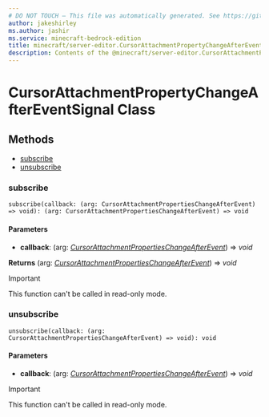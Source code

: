 ```yaml
---
# DO NOT TOUCH — This file was automatically generated. See https://github.com/mojang/minecraftapidocsgenerator to modify descriptions, examples, etc.
author: jakeshirley
ms.author: jashir
ms.service: minecraft-bedrock-edition
title: minecraft/server-editor.CursorAttachmentPropertyChangeAfterEventSignal Class
description: Contents of the @minecraft/server-editor.CursorAttachmentPropertyChangeAfterEventSignal class.
---
```

# CursorAttachmentPropertyChangeAfterEventSignal Class

## Methods
- [subscribe](#subscribe)
- [unsubscribe](#unsubscribe)

### **subscribe**
`
subscribe(callback: (arg: CursorAttachmentPropertiesChangeAfterEvent) => void): (arg: CursorAttachmentPropertiesChangeAfterEvent) => void
`

#### **Parameters**
- **callback**: (arg: [*CursorAttachmentPropertiesChangeAfterEvent*](CursorAttachmentPropertiesChangeAfterEvent.md)) => *void*

**Returns** (arg: [*CursorAttachmentPropertiesChangeAfterEvent*](CursorAttachmentPropertiesChangeAfterEvent.md)) => *void*

> [!IMPORTANT]
> This function can't be called in read-only mode.

### **unsubscribe**
`
unsubscribe(callback: (arg: CursorAttachmentPropertiesChangeAfterEvent) => void): void
`

#### **Parameters**
- **callback**: (arg: [*CursorAttachmentPropertiesChangeAfterEvent*](CursorAttachmentPropertiesChangeAfterEvent.md)) => *void*

> [!IMPORTANT]
> This function can't be called in read-only mode.
